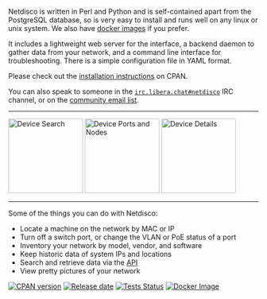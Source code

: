 Netdisco is written in Perl and Python and is self-contained apart from the PostgreSQL
database, so is very easy to install and runs well on any linux or unix
system. We also have [docker images](https://store.docker.com/community/images/netdisco/netdisco) if you prefer.

It includes a lightweight web server for the interface, a backend daemon to
gather data from your network, and a command line interface for
troubleshooting. There is a simple configuration file in YAML format.

Please check out the [installation
instructions](https://metacpan.org/pod/App::Netdisco) on CPAN.

You can also speak to someone in the
[`irc.libera.chat#netdisco`](https://kiwiirc.com/nextclient/irc.libera.chat/netdisco)
IRC channel, or on the [community email
list](https://lists.sourceforge.net/lists/listinfo/netdisco-users).

---

<a href="https://raw.githubusercontent.com/netdisco/upstream-sources/master/screenshots/nd2-shot-2.png"><img src="https://raw.githubusercontent.com/netdisco/upstream-sources/master/screenshots/nd2-shot-2.png" alt="Device Search" width="150"></a>
<a href="https://raw.githubusercontent.com/netdisco/upstream-sources/master/screenshots/nd2-shot-1.png"><img src="https://raw.githubusercontent.com/netdisco/upstream-sources/master/screenshots/nd2-shot-1.png" alt="Device Ports and Nodes" width="150"></a>
<a href="https://raw.githubusercontent.com/netdisco/upstream-sources/master/screenshots/nd2-shot-3.png"><img src="https://raw.githubusercontent.com/netdisco/upstream-sources/master/screenshots/nd2-shot-3.png" alt="Device Details" width="150"></a>

---

Some of the things you can do with Netdisco:

* Locate a machine on the network by MAC or IP
* Turn off a switch port, or change the VLAN or PoE status of a port
* Inventory your network by model, vendor, and software
* Keep historic data of system IPs and locations
* Search and retrieve data via the [API](https://netdisco2-demo.herokuapp.com/swagger-ui)
* View pretty pictures of your network

[![CPAN version](https://badge.fury.io/pl/App-Netdisco.svg)](https://metacpan.org/pod/App::Netdisco)
[![Release date](https://img.shields.io/github/release-date/netdisco/netdisco.svg?label=released)](https://metacpan.org/pod/App::Netdisco)
[![Tests Status](https://github.com/netdisco/netdisco/actions/workflows/test_and_publish.yml/badge.svg?event=push)](https://github.com/netdisco/netdisco/actions/workflows/test_and_publish.yml)
[![Docker Image](https://img.shields.io/badge/docker%20images-ready-blue.svg)](https://store.docker.com/community/images/netdisco/netdisco)
